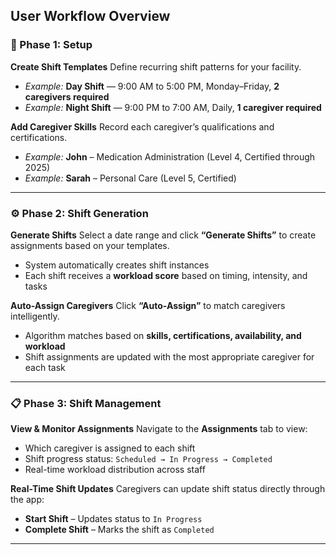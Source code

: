 ## **User Workflow Overview**

### **🔧 Phase 1: Setup**

**Create Shift Templates**
Define recurring shift patterns for your facility.

* *Example:* **Day Shift** — 9:00 AM to 5:00 PM, Monday–Friday, **2 caregivers required**
* *Example:* **Night Shift** — 9:00 PM to 7:00 AM, Daily, **1 caregiver required**

**Add Caregiver Skills**
Record each caregiver’s qualifications and certifications.

* *Example:* **John** – Medication Administration (Level 4, Certified through 2025)
* *Example:* **Sarah** – Personal Care (Level 5, Certified)

---

### **⚙️ Phase 2: Shift Generation**

**Generate Shifts**
Select a date range and click **“Generate Shifts”** to create assignments based on your templates.

* System automatically creates shift instances
* Each shift receives a **workload score** based on timing, intensity, and tasks

**Auto-Assign Caregivers**
Click **“Auto-Assign”** to match caregivers intelligently.

* Algorithm matches based on **skills, certifications, availability, and workload**
* Shift assignments are updated with the most appropriate caregiver for each task

---

### **📋 Phase 3: Shift Management**

**View & Monitor Assignments**
Navigate to the **Assignments** tab to view:

* Which caregiver is assigned to each shift
* Shift progress status: `Scheduled → In Progress → Completed`
* Real-time workload distribution across staff

**Real-Time Shift Updates**
Caregivers can update shift status directly through the app:

* **Start Shift** – Updates status to `In Progress`
* **Complete Shift** – Marks the shift as `Completed`

---


